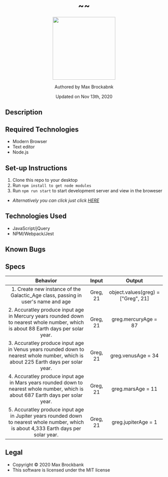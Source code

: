 <h1 align="center">~<!-- Add Project Title Here -->~</h1>
<div align="center">
<img src="https://github.com/MaxBrockbank.png" width="200px" height="auto" >
</div>
<p align="center">Authored by Max Brockabnk</p>
<p align="center">Updated on Nov 13th, 2020</p>

## Description

## Required Technologies
* Modern Browser
* Text editor
* Node.js


## Set-up Instructions
1. Clone this repo to your desktop
2. Run ``npm install to get node modules``
3. Run ``npm run start`` to start development server and view in the broweser
* _Alternatively you can click just click [HERE]()_

## Technologies Used
* JavaScript/jQuery
* NPM/Webpack/Jest

## Known Bugs

## Specs

| Behavior  | Input | Output  |
| :---: | :---: |  :---:  |
|1. Create new instance of the Galactic_Age class, passing in user's name and age | Greg, 21 | object.values(greg) = ["Greg", 21]|
|2. Accuratley produce input age in Mercury years rounded down to nearest whole number, which is about 88 Earth days per solar year.| Greg, 21 | greg.mercuryAge = 87|
|3. Accuratley produce input age in Venus years rounded down to nearest whole number, which is about 225 Earth days per solar year.| Greg, 21 | greg.venusAge = 34|
|4. Accuratley produce input age in Mars years rounded down to nearest whole number, which is about 687 Earth days per solar year.| Greg, 21 | greg.marsAge = 11|
|5. Accuratley produce input age in Jupiter years rounded down to nearest whole number, which is about 4,333 Earth days per solar year.| Greg, 21 | greg.jupiterAge = 1|
## Legal
* Copyright © 2020 Max Brockbank
* This software is licensed under the MIT license